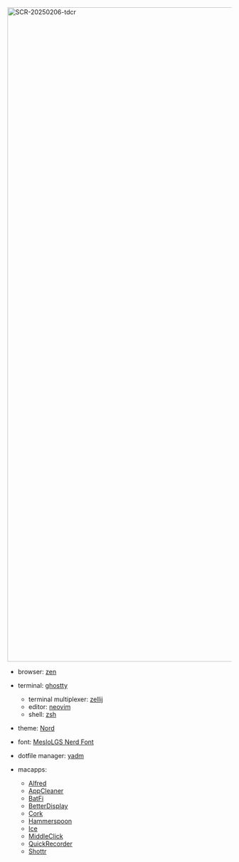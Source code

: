 <img width="1472" alt="SCR-20250206-tdcr" src="https://github.com/user-attachments/assets/dd60ad74-3aeb-4779-9030-120d07cd553f" />

- browser: [zen](https://zen-browser.app/)
- terminal: [ghostty](https://ghostty.org/)
  - terminal multiplexer: [zellij](https://zellij.dev/)
  - editor: [neovim](https://neovim.io/)
  - shell: [zsh](https://www.zsh.org/)

- theme: [Nord](https://www.nordtheme.com/)
- font: [MesloLGS Nerd Font](https://github.com/ryanoasis/nerd-fonts)
- dotfile manager: [yadm](https://yadm.io/)
- macapps:
  - [Alfred](https://www.alfredapp.com/)
  - [AppCleaner](https://freemacsoft.net/appcleaner/)
  - [BatFi](https://github.com/rurza/BatFi)
  - [BetterDisplay](https://github.com/waydabber/BetterDisplay)
  - [Cork](https://github.com/buresdv/Cork)
  - [Hammerspoon](https://www.hammerspoon.org/)
  - [Ice](https://github.com/jordanbaird/Ice)
  - [MiddleClick](https://github.com/artginzburg/MiddleClick-Sonoma)
  - [QuickRecorder](https://github.com/lihaoyun6/QuickRecorder)
  - [Shottr](https://shottr.cc/)
